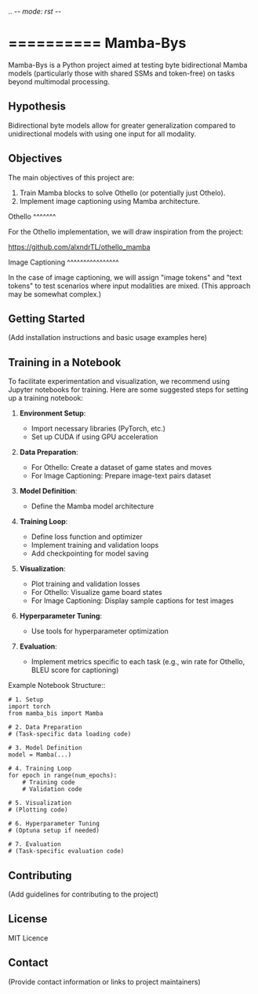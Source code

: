 .. -*- mode: rst -*-

==========
Mamba-Bys
==========

Mamba-Bys is a Python project aimed at testing byte bidirectional Mamba models (particularly those with shared SSMs and token-free) on tasks beyond multimodal processing.

Hypothesis
----------

Bidirectional byte models allow for greater generalization compared to unidirectional models with using one input for all modality.

Objectives
----------

The main objectives of this project are:

1. Train Mamba blocks to solve Othello (or potentially just Othelo).
2. Implement image captioning using Mamba architecture.

Othello
^^^^^^^

For the Othello implementation, we will draw inspiration from the project:

https://github.com/alxndrTL/othello_mamba

Image Captioning
^^^^^^^^^^^^^^^^

In the case of image captioning, we will assign "image tokens" and "text tokens" to test scenarios where input modalities are mixed. (This approach may be somewhat complex.)


Getting Started
---------------

(Add installation instructions and basic usage examples here)

Training in a Notebook
----------------------

To facilitate experimentation and visualization, we recommend using Jupyter notebooks for training. Here are some suggested steps for setting up a training notebook:

1. **Environment Setup**:
   
   - Import necessary libraries (PyTorch, etc.)
   - Set up CUDA if using GPU acceleration

2. **Data Preparation**:
   
   - For Othello: Create a dataset of game states and moves
   - For Image Captioning: Prepare image-text pairs dataset

3. **Model Definition**:
   
   - Define the Mamba model architecture

4. **Training Loop**:
   
   - Define loss function and optimizer
   - Implement training and validation loops
   - Add checkpointing for model saving

5. **Visualization**:
   
   - Plot training and validation losses
   - For Othello: Visualize game board states
   - For Image Captioning: Display sample captions for test images

6. **Hyperparameter Tuning**:
   
   - Use tools for hyperparameter optimization

7. **Evaluation**:
   
   - Implement metrics specific to each task (e.g., win rate for Othello, BLEU score for captioning)

Example Notebook Structure::

    # 1. Setup
    import torch
    from mamba_bis import Mamba
    
    # 2. Data Preparation
    # (Task-specific data loading code)
    
    # 3. Model Definition
    model = Mamba(...)
    
    # 4. Training Loop
    for epoch in range(num_epochs):
        # Training code
        # Validation code
    
    # 5. Visualization
    # (Plotting code)
    
    # 6. Hyperparameter Tuning
    # (Optuna setup if needed)
    
    # 7. Evaluation
    # (Task-specific evaluation code)

Contributing
------------

(Add guidelines for contributing to the project)

License
-------

MIT Licence

Contact
-------

(Provide contact information or links to project maintainers)
